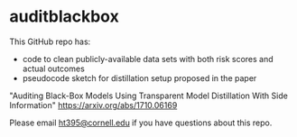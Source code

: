 # auditblackbox

This GitHub repo has:
- code to clean publicly-available data sets with both risk scores and actual outcomes
- pseudocode sketch for distillation setup proposed in the paper

"Auditing Black-Box Models Using Transparent Model Distillation With Side Information" https://arxiv.org/abs/1710.06169

Please email ht395@cornell.edu if you have questions about this repo.
